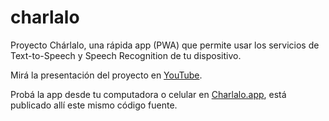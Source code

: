 # charlalo
Proyecto Chárlalo, una rápida app (PWA) que permite usar los servicios de Text-to-Speech y Speech Recognition de tu dispositivo.

Mirá la presentación del proyecto en [YouTube](https://youtu.be/-DJJJKQL6AM).

Probá la app desde tu computadora o celular en [Charlalo.app](https://charlalo.app]), está publicado allí este mismo código fuente.